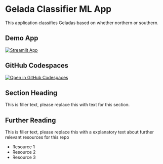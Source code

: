 # Gelada Classifier ML App

This application classifies Geladas based on whether northern or southern.

## Demo App

[![Streamlit App](https://static.streamlit.io/badges/streamlit_badge_black_white.svg)](https://gelada-classifier.streamlit.app/)

## GitHub Codespaces

[![Open in GitHub Codespaces](https://github.com/codespaces/badge.svg)](https://codespaces.new/streamlit/app-starter-kit?quickstart=1)

## Section Heading

This is filler text, please replace this with text for this section.

## Further Reading

This is filler text, please replace this with a explanatory text about further relevant resources for this repo
- Resource 1
- Resource 2
- Resource 3
